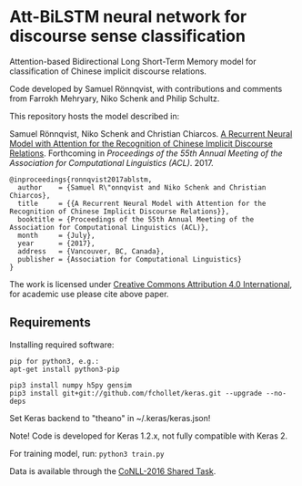 # Att-BiLSTM neural network for discourse sense classification
Attention-based Bidirectional Long Short-Term Memory model for classification of Chinese implicit discourse relations.

Code developed by Samuel Rönnqvist, with contributions and comments from Farrokh Mehryary, Niko Schenk and Philip Schultz.

This repository hosts the model described in: 

Samuel Rönnqvist, Niko Schenk and Christian Chiarcos. [A Recurrent Neural Model with Attention for the Recognition of Chinese Implicit Discourse Relations](https://arxiv.org/pdf/1704.08092.pdf). Forthcoming in *Proceedings of the 55th Annual Meeting of the Association for Computational Linguistics (ACL)*. 2017.

```
@inproceedings{ronnqvist2017ablstm,
  author    = {Samuel R\"onnqvist and Niko Schenk and Christian Chiarcos},
  title     = {{A Recurrent Neural Model with Attention for the Recognition of Chinese Implicit Discourse Relations}},
  booktitle = {Proceedings of the 55th Annual Meeting of the Association for Computational Linguistics (ACL)},
  month     = {July},
  year      = {2017},
  address   = {Vancouver, BC, Canada},
  publisher = {Association for Computational Linguistics}
}
```

The work is licensed under [Creative Commons Attribution 4.0 International](https://creativecommons.org/licenses/by/4.0/), for academic use please cite above paper.

## Requirements

Installing required software:

```
pip for python3, e.g.:
apt-get install python3-pip

pip3 install numpy h5py gensim
pip3 install git+git://github.com/fchollet/keras.git --upgrade --no-deps
```

Set Keras backend to "theano" in ~/.keras/keras.json!

Note! Code is developed for Keras 1.2.x, not fully compatible with Keras 2.

For training model, run:
`python3 train.py`

Data is available through the [CoNLL-2016 Shared Task](http://www.cs.brandeis.edu/~clp/conll16st/dataset.html).




